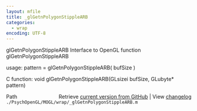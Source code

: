```yaml
---
layout: mfile
title: _glGetnPolygonStippleARB
categories:
  - wrap
encoding: UTF-8
---
```


glGetnPolygonStippleARB  Interface to OpenGL function glGetnPolygonStippleARB

usage:  pattern = glGetnPolygonStippleARB( bufSize )

C function:  void glGetnPolygonStippleARB(GLsizei bufSize, GLubyte\* pattern)


<div class="code_header" style="text-align:right;">
  <span style="float:left;">Path&nbsp;&nbsp;</span> <span class="counter">Retrieve <a href=
  "https://raw.github.com/Psychtoolbox-3/Psychtoolbox-3/beta/./PsychOpenGL/MOGL/wrap/_glGetnPolygonStippleARB.m">current version from GitHub</a> | View <a href=
  "https://github.com/Psychtoolbox-3/Psychtoolbox-3/commits/beta/./PsychOpenGL/MOGL/wrap/_glGetnPolygonStippleARB.m">changelog</a></span>
</div>
<div class="code">
  <code>./PsychOpenGL/MOGL/wrap/_glGetnPolygonStippleARB.m</code>
</div>
